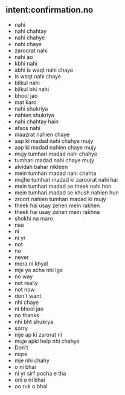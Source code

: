 ## intent:confirmation.no

- nahi
- nahi chahtay
- nahi chahye
- nahi chaye
- zaroorat nahi
- nahi ao
- kbhi nahi
- abhi is waqt nahi chaye
- is waqt nahi chaye
- bilkul nahi
- bilkul bhi nahi
- bhool jao
- mat karo
- nahi shukriya
- nahien shukriya
- nahi chahtay hain
- afsos nahi
- maazrat nahien chaye
- aap ki madad nahi chahye mujy
- aap ki madad nahien chaye mujy
- mujy tumhari madad nahi chahye
- tumhari madad nahi chaye mujy
- alvidah bahar nikleen
- mein tumhari madad nahi chahta
- mujhe tumhari madad ki zaroorat nahi hai
- mein tumhari madad se theek nahi hon
- mein tumhari madad se khush nahien hun
- zroort nahien tumhari madad ki mujy
- theek hai usay zehen mein rakhen
- theek hai usay zehen mein rakhna
- shokhi na maro
- naa
- ni
- ni yr
- not
- no
- never
- mera ni khyal
- mje ye acha nhi lga
- no way
- not really
- not now
- don't want
- nhi chaye
- ni bhool jao
- no thanks
- nhi bht shukrya
- sorry
- mje ap ki zarorat ni
- muje apki help nhi chahye
- Don't
- nope
- mje nhi chahy
- o ni bhai
- ni yr sirf pocha e tha
- oni o ni bhai
- oo ruk o bhai